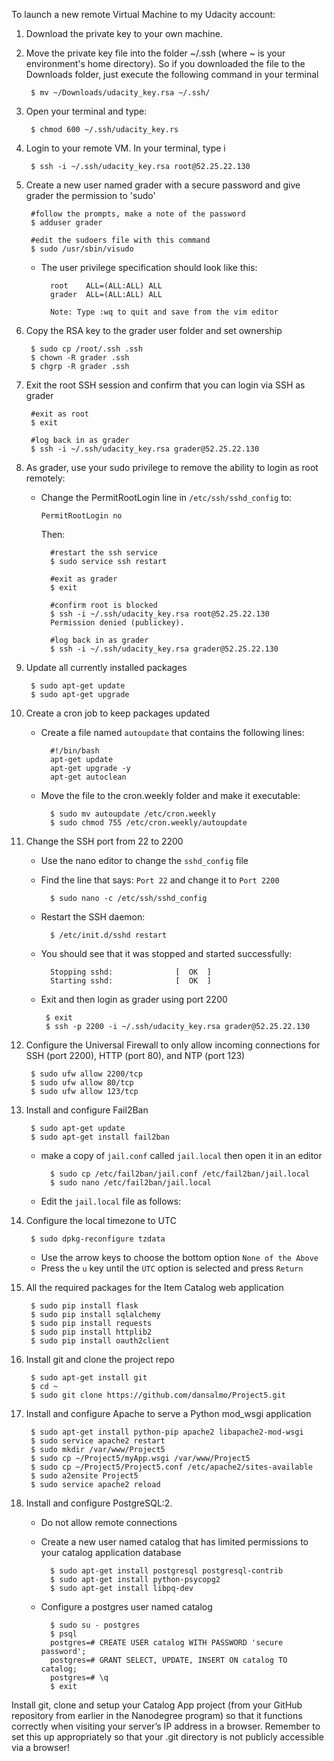 To launch a new remote Virtual Machine to my Udacity account:

1. Download the private key to your own machine.

1. Move the private key file into the folder ~/.ssh (where ~ is your environment's home directory). So if you downloaded the file to the Downloads folder, just execute the following command in your terminal

        $ mv ~/Downloads/udacity_key.rsa ~/.ssh/    

1. Open your terminal and type:

        $ chmod 600 ~/.ssh/udacity_key.rs

1. Login to your remote VM.  In your terminal, type i

        $ ssh -i ~/.ssh/udacity_key.rsa root@52.25.22.130

1. Create a new user named grader with a secure password and give grader the permission to 'sudo'

        #follow the prompts, make a note of the password
        $ adduser grader
        
        #edit the sudoers file with this command
        $ sudo /usr/sbin/visudo
        
    * The user privilege specification should look like this:
    
	        root    ALL=(ALL:ALL) ALL 
	        grader  ALL=(ALL:ALL) ALL
	        
	        Note: Type :wq to quit and save from the vim editor

1. Copy the RSA key to the grader user folder and set ownership

        $ sudo cp /root/.ssh .ssh
        $ chown -R grader .ssh
        $ chgrp -R grader .ssh

1. Exit the root SSH session and confirm that you can login via SSH as grader

        #exit as root
        $ exit
        
        #log back in as grader
        $ ssh -i ~/.ssh/udacity_key.rsa grader@52.25.22.130

1. As grader, use your sudo privilege to remove the ability to login as root remotely:

    * Change the PermitRootLogin line in `/etc/ssh/sshd_config` to:

        `PermitRootLogin no`
        
        Then:

            #restart the ssh service
            $ sudo service ssh restart
        
            #exit as grader
            $ exit
        
            #confirm root is blocked
            $ ssh -i ~/.ssh/udacity_key.rsa root@52.25.22.130
            Permission denied (publickey).
        
            #log back in as grader
            $ ssh -i ~/.ssh/udacity_key.rsa grader@52.25.22.130

1. Update all currently installed packages

        $ sudo apt-get update
        $ sudo apt-get upgrade                

1. Create a cron job to keep packages updated

    * Create a file named `autoupdate` that contains the following lines:

            #!/bin/bash
            apt-get update
            apt-get upgrade -y
            apt-get autoclean

    * Move the file to the cron.weekly folder and make it executable:
    
            $ sudo mv autoupdate /etc/cron.weekly
            $ sudo chmod 755 /etc/cron.weekly/autoupdate
    
1. Change the SSH port from 22 to 2200

    * Use the nano editor to change the `sshd_config` file
    * Find the line that says: `Port 22` and change it to `Port 2200`

            $ sudo nano -c /etc/ssh/sshd_config

	* Restart the SSH daemon:
			
			$ /etc/init.d/sshd restart
	
	* You should see that it was stopped and started successfully:

			Stopping sshd:              [  OK  ]
			Starting sshd:              [  OK  ]


     * Exit and then login as grader using port 2200
 
            $ exit 
            $ ssh -p 2200 -i ~/.ssh/udacity_key.rsa grader@52.25.22.130

1. Configure the Universal Firewall to only allow incoming connections for SSH (port 2200), HTTP (port 80), and NTP (port 123)

	    $ sudo ufw allow 2200/tcp
    	$ sudo ufw allow 80/tcp
    	$ sudo ufw allow 123/tcp

1. Install and configure Fail2Ban

		$ sudo apt-get update
		$ sudo apt-get install fail2ban
		
	* make a copy of `jail.conf` called `jail.local` then open it in an editor
	
			$ sudo cp /etc/fail2ban/jail.conf /etc/fail2ban/jail.local
			$ sudo nano /etc/fail2ban/jail.local
	
	* Edit the `jail.local` file as follows:

1. Configure the local timezone to UTC

		$ sudo dpkg-reconfigure tzdata
		
	* Use the arrow keys to choose the bottom option `None of the Above`
	* Press the `u` key until the `UTC` option is selected and press `Return`
	
1. All the required packages for the Item Catalog web application

		$ sudo pip install flask
		$ sudo pip install sqlalchemy
		$ sudo pip install requests
		$ sudo pip install httplib2
		$ sudo pip install oauth2client

1. Install git and clone the project repo

		$ sudo apt-get install git
		$ cd ~
		$ sudo git clone https://github.com/dansalmo/Project5.git


1. Install and configure Apache to serve a Python mod_wsgi application

		$ sudo apt-get install python-pip apache2 libapache2-mod-wsgi
		$ sudo service apache2 restart
		$ sudo mkdir /var/www/Project5
		$ sudo cp ~/Project5/myApp.wsgi /var/www/Project5
		$ sudo cp ~/Project5/Project5.conf /etc/apache2/sites-available
		$ sudo a2ensite Project5
		$ sudo service apache2 reload
	
1. Install and configure PostgreSQL:2. 

	* Do not allow remote connections
	* Create a new user named catalog that has limited permissions to your catalog application database

			$ sudo apt-get install postgresql postgresql-contrib
			$ sudo apt-get install python-psycopg2
			$ sudo apt-get install libpq-dev

	* Configure a postgres user named catalog

			$ sudo su - postgres
			$ psql
			postgres=# CREATE USER catalog WITH PASSWORD 'secure password';
			postgres=# GRANT SELECT, UPDATE, INSERT ON catalog TO catalog;
			postgres=# \q
			$ exit

Install git, clone and setup your Catalog App project (from your GitHub repository from earlier in the Nanodegree program) so that it functions correctly when visiting your server’s IP address in a browser. Remember to set this up appropriately so that your .git directory is not publicly accessible via a browser!
